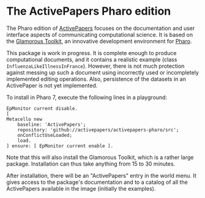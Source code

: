 # The ActivePapers Pharo edition

The Pharo edition of [ActivePapers](https://www.activepapers.org/) focuses on the documentation and user interface aspects of communicating computational science. It is based on the [Glamorous Toolkit](https://gtoolkit.com/), an innovative development environment for [Pharo](http://pharo.org/).

This package is work in progress. It is complete enough to produce computational documents, and it contains a realistic example (class `InfluenzaLikeIllnessInFrance`). However, there is not much protection against messing up such a document using incorrectly used or incompletely implemented editing operations. Also, persistence of the datasets in an ActivePaper is not yet implemented.

To install in Pharo 7, execute the following lines in a playground:
```
EpMonitor current disable.
[ 
Metacello new
    baseline: 'ActivePapers';
    repository: 'github://activepapers/activepapers-pharo/src';
    onConflictUseLoaded;
    load.
] ensure: [ EpMonitor current enable ].
```
Note that this will also install the Glamorous Toolkit, which is a rather large package. Installation can thus take anything from 15 to 30 minutes.

After installation, there will be an "ActivePapers" entry in the world menu. It gives access to the package's documentation and to a catalog of all the ActivePapers available in the image (initially the examples).
